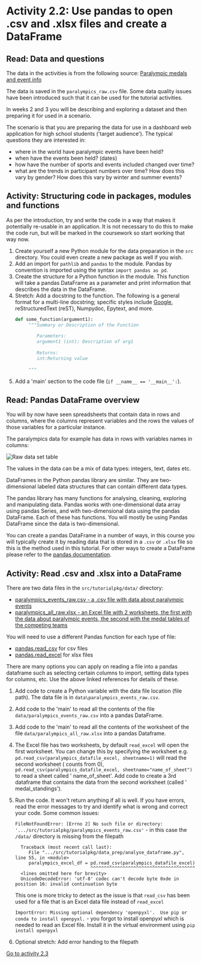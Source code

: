 # Activity 2.2: Use pandas to open .csv and .xlsx files and create a DataFrame

## Read: Data and questions

The data in the activities is from the following
source: [Paralympic medals and event info](https://www.paralympic.org/london-2012/results/medalstandings)

The data is saved in the `paralympics_raw.csv` file. Some data quality issues have been introduced such that it can be
used for the tutorial activities.

In weeks 2 and 3 you will be describing and exploring a dataset and then preparing it for used in a scenario.

The scenario is that you are preparing the data for use in a dashboard web application for high school students ('target
audience'). The typical questions they are interested in:

- where in the world have paralympic events have been held?
- when have the events been held? (dates)
- how have the number of sports and events included changed over time?
- what are the trends in participant numbers over time? How does this vary by gender? How does this vary by winter and
  summer events?

## Activity: Structuring code in packages, modules and functions

As per the introduction, try and write the code in a way that makes it potentially re-usable in an application. It is
not necessary to do this to make the code run, but will be marked in the coursework so start working that way now.

1. Create yourself a new Python module for the data preparation in the `src` directory. You could even create a new
   package as well if you wish.
2. Add an import for `pathlib` and `pandas` to the module. Pandas by convention is imported using the syntax
   `import pandas as pd`.
3. Create the structure for a Python function in the module. This function will take a pandas DataFrame as a parameter
   and print information that describes the data in the DataFrame.
4. Stretch: Add a docstring to the function. The following is a general format for a multi-line docstring; specific
   styles include [Google](https://github.com/google/styleguide/blob/gh-pages/pyguide.md#38-comments-and-docstrings),
   reStructuredText (reST), Numpydoc, Epytext, and more.
   ```python
   def some_function(argument1):
        """Summary or Description of the Function
    
           Parameters:
           argument1 (int): Description of arg1
    
           Returns:
           int:Returning value
    
        """
    ```
5. Add a 'main' section to the code file (`if __name__ == '__main__':`).

## Read: Pandas DataFrame overview

You will by now have seen spreadsheets that contain data in rows and columns, where the columns represent variables and
the rows the values of those variables for a particular instance.

The paralympics data for example has data in rows with variables names in columns:

![Raw data set table](../img/data_raw.png)

The values in the data can be a mix of data types: integers, text, dates etc.

DataFrames in the Python pandas library are similar. They are two-dimensional labeled data structures that can contain
different data types.

The pandas library has many functions for analysing, cleaning, exploring and manipulating data. Pandas works with
one-dimensional data array using pandas Series, and with two-dimensional data using the pandas DataFrame. Each of these
has functions. You will mostly be using Pandas DataFrame since the data is two-dimensional.

You can create a pandas DataFrame in a number of ways, in this course you will typically create it by reading data that
is stored in a `.csv` or `.xlsx` file so this is the method used in this tutorial. For other ways to create a DataFrame
please refer to the [pandas documentation](https://pandas.pydata.org/docs/reference/api/pandas.DataFrame.html).

## Activity: Read .csv and .xlsx into a DataFrame

There are two data files in the `src/tutorialpkg/data/` directory:

- [paralympics_events_raw.csv - a .csv file with data about paralympic events](../../src/tutorialpkg/data/paralympics_events_raw.csv)
- [paralympics_all_raw.xlsx - an Excel file with 2 worksheets, the first with the data about paralympic events, the second with the medal tables of the competing teams](../../src/tutorialpkg/data/paralympics_all_raw.xlsx)

You will need to use a different Pandas function for each type of file:

- [pandas.read_csv](https://pandas.pydata.org/docs/reference/api/pandas.read_csv.html) for csv files
- [pandas.read_excel](https://pandas.pydata.org/docs/reference/api/pandas.read_excel.html) for xlsx files

There are many options you can apply on reading a file into a pandas dataframe such as selecting certain columns to
import, setting data types for columns, etc. Use the above linked references for details of these.

1. Add code to create a Python variable with the data file location (file path). The data file is in
   `data\paralympics_events_raw.csv`.
2. Add code to the 'main' to read all the contents of the file `data/paralympics_events_raw.csv` into a pandas
   DataFrame.
3. Add code to the 'main' to read all the contents of the worksheet of the file  `data/paralympics_all_raw.xlsx` into
   a pandas Dataframe.
4. The Excel file has two worksheets, by default `read_excel` will open the first worksheet. You can change this by
   specifying the worksheet e.g. `pd.read_csv(paralympics_datafile_excel, sheetname=1)` will read the second worksheet (
   counts from 0), `pd.read_csv(paralympics_datafile_excel, sheetname="name_of_sheet")` to read a sheet called '
   name_of_sheet'. Add code to create a 3rd dataframe that contains the data from the second worksheet (called '
   medal_standings').
5. Run the code. It won't return anything if all is well. If you have errors, read the error messages to try and
   identify what is wrong and correct your code. Some common issues:

   `FileNotFoundError: [Errno 2] No such file or directory: '.../src/tutorialpkg/paralympics_events_raw.csv'` - in this
   case the `/data/` directory is missing from the filepath

   ```text
     Traceback (most recent call last):
        File ".../src/tutorialpkg/data_prep/analyse_dataframe.py", line 55, in <module>
        paralympics_excel_df = pd.read_csv(paralympics_datafile_excel)
                               ^^^^^^^^^^^^^^^^^^^^^^^^^^^^^^^^^^^^^^^
     <lines omitted here for brevity> 
     UnicodeDecodeError: 'utf-8' codec can't decode byte 0xde in position 16: invalid continuation byte
   ``` 
   This one is more tricky to detect as the issue is that `read_csv` has been used for a file that is an Excel data file
   instead of `read_excel`

   `ImportError: Missing optional dependency 'openpyxl'.  Use pip or conda to install openpyxl.` - you forgot to install
   openpyxl which is needed to read an Excel file. Install it in the virtual environment using `pip install openpyxl`
6. Optional stretch: Add error handing to the filepath

[Go to activity 2.3](2-03-pandas-describe)